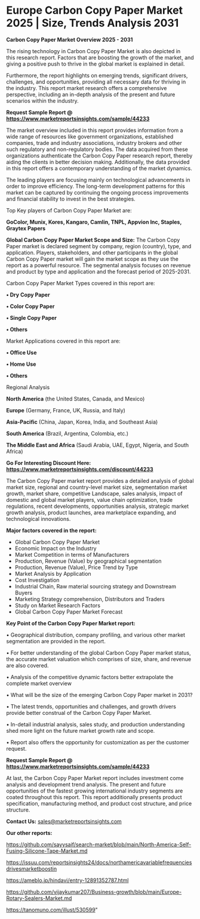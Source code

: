 # Europe Carbon Copy Paper Market 2025 | Size, Trends Analysis 2031

<Strong> Carbon Copy Paper Market Overview 2025 - 2031</strong>

The rising technology in Carbon Copy Paper Market is also depicted in this research report. Factors that are boosting the growth of the market, and giving a positive push to thrive in the global market is explained in detail.

Furthermore, the report highlights on emerging trends, significant drivers, challenges, and opportunities, providing all necessary data for thriving in the industry. This report market research offers a comprehensive perspective, including an in-depth analysis of the present and future scenarios within the industry.

<strong>Request Sample Report @ <a href=https://www.marketreportsinsights.com/sample/44233>https://www.marketreportsinsights.com/sample/44233</a></strong>

The market overview included in this report provides information from a wide range of resources like government organizations, established companies, trade and industry associations, industry brokers and other such regulatory and non-regulatory bodies. The data acquired from these organizations authenticate the Carbon Copy Paper research report, thereby aiding the clients in better decision making. Additionally, the data provided in this report offers a contemporary understanding of the market dynamics.

The leading players are focusing mainly on technological advancements in order to improve efficiency. The long-term development patterns for this market can be captured by continuing the ongoing process improvements and financial stability to invest in the best strategies.

Top Key players of Carbon Copy Paper Market are:

<strong>GoColor, Munix, Kores, Kangaro, Camlin, TNPL, Appvion Inc, Staples, Graytex Papers</strong>

<strong><b>Global Carbon Copy Paper Market Scope and Size:</b></strong>
The Carbon Copy Paper market is declared segment by company, region (country), type, and application. Players, stakeholders, and other participants in the global Carbon Copy Paper market will gain the market scope as they use the report as a powerful resource. The segmental analysis focuses on revenue and product by type and application and the forecast period of 2025-2031.

Carbon Copy Paper Market Types covered in this report are:

<strong>•  Dry Copy Paper

•  Color Copy Paper

•  Single Copy Paper

•  Others</strong>

Market Applications covered in this report are:

<strong>•  Office Use

•  Home Use

•  Others</strong> 

Regional Analysis

<strong>North America</strong> (the United States, Canada, and Mexico)

<strong>Europe</strong> (Germany, France, UK, Russia, and Italy)

<strong>Asia-Pacific</strong> (China, Japan, Korea, India, and Southeast Asia)

<strong>South America</strong> (Brazil, Argentina, Colombia, etc.)

<strong>The Middle East and Africa</strong> (Saudi Arabia, UAE, Egypt, Nigeria, and South Africa)

<strong>Go For Interesting Discount Here: <a href=https://www.marketreportsinsights.com/discount/44233>https://www.marketreportsinsights.com/discount/44233</a></strong>

The Carbon Copy Paper market report provides a detailed analysis of global market size, regional and country-level market size, segmentation market growth, market share, competitive Landscape, sales analysis, impact of domestic and global market players, value chain optimization, trade regulations, recent developments, opportunities analysis, strategic market growth analysis, product launches, area marketplace expanding, and technological innovations.

<strong><b>Major factors covered in the report:</b></strong>
<ul>
  <li>Global Carbon Copy Paper Market </li>
  <li>Economic Impact on the Industry</li>
  <li>Market Competition in terms of Manufacturers</li>
  <li>Production, Revenue (Value) by geographical segmentation</li>
  <li>Production, Revenue (Value), Price Trend by Type</li>
  <li>Market Analysis by Application</li>
  <li>Cost Investigation</li>
  <li>Industrial Chain, Raw material sourcing strategy and Downstream Buyers</li>
  <li>Marketing Strategy comprehension, Distributors and Traders</li>
  <li>Study on Market Research Factors</li>
  <li>Global Carbon Copy Paper Market Forecast</li>
</ul>

<strong><b>Key Point of the Carbon Copy Paper Market report:</b></strong>

• Geographical distribution, company profiling, and various other market segmentation are provided in the report.

• For better understanding of the global Carbon Copy Paper market status, the accurate market valuation which comprises of size, share, and revenue are also covered.

• Analysis of the competitive dynamic factors better extrapolate the complete market overview

• What will be the size of the emerging Carbon Copy Paper market in 2031?

• The latest trends, opportunities and challenges, and growth drivers provide better construal of the Carbon Copy Paper Market.

• In-detail industrial analysis, sales study, and production understanding shed more light on the future market growth rate and scope.

• Report also offers the opportunity for customization as per the customer request.

<strong>Request Sample Report @ <a href=https://www.marketreportsinsights.com/sample/44233>https://www.marketreportsinsights.com/sample/44233</a></strong>

At last, the Carbon Copy Paper Market report includes investment come analysis and development trend analysis. The present and future opportunities of the fastest growing international industry segments are coated throughout this report. This report additionally presents product specification, manufacturing method, and product cost structure, and price structure.

<strong>Contact Us:</strong>
sales@marketreportsinsights.com

<strong>Our other reports:</strong>

<a href=https://github.com/sayysaif/search-market/blob/main/North-America-Self-Fusing-Silicone-Tape-Market.md>https://github.com/sayysaif/search-market/blob/main/North-America-Self-Fusing-Silicone-Tape-Market.md</a>

<a href=https://issuu.com/reportsinsights24/docs/northamericavariablefrequenciesdrivesmarketboostin>https://issuu.com/reportsinsights24/docs/northamericavariablefrequenciesdrivesmarketboostin</a>

<a href=https://ameblo.jp/hindavi/entry-12891352787.html>https://ameblo.jp/hindavi/entry-12891352787.html</a>

<a href=https://github.com/vijaykumar207/Business-growth/blob/main/Europe-Rotary-Sealers-Market.md>https://github.com/vijaykumar207/Business-growth/blob/main/Europe-Rotary-Sealers-Market.md</a>

<a href=https://tanomuno.com/illust/530599>https://tanomuno.com/illust/530599</a>"
